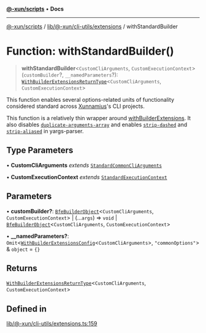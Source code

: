 [**@-xun/scripts**](../../../../../README.md) • **Docs**

***

[@-xun/scripts](../../../../../README.md) / [lib/@-xun/cli-utils/extensions](../README.md) / withStandardBuilder

# Function: withStandardBuilder()

> **withStandardBuilder**\<`CustomCliArguments`, `CustomExecutionContext`\>(`customBuilder`?, `__namedParameters`?): [`WithBuilderExtensionsReturnType`](../../../../@black-flag/extensions/type-aliases/WithBuilderExtensionsReturnType.md)\<`CustomCliArguments`, `CustomExecutionContext`\>

This function enables several options-related units of functionality
considered standard across [Xunnamius](https://github.com/Xunnamius)'s CLI
projects.

This function is a relatively thin wrapper around
[withBuilderExtensions](../../../../@black-flag/extensions/functions/withBuilderExtensions.md). It also disables
[`duplicate-arguments-array`](https://github.com/yargs/yargs-parser?tab=readme-ov-file#duplicate-arguments-array)
and enables
[`strip-dashed`](https://github.com/yargs/yargs-parser?tab=readme-ov-file#strip-dashed)
and
[`strip-aliased`](https://github.com/yargs/yargs-parser?tab=readme-ov-file#strip-aliased)
in yargs-parser.

## Type Parameters

• **CustomCliArguments** *extends* [`StandardCommonCliArguments`](../type-aliases/StandardCommonCliArguments.md)

• **CustomExecutionContext** *extends* [`StandardExecutionContext`](../type-aliases/StandardExecutionContext.md)

## Parameters

• **customBuilder?**: [`BfeBuilderObject`](../../../../@black-flag/extensions/type-aliases/BfeBuilderObject.md)\<`CustomCliArguments`, `CustomExecutionContext`\> \| (...`args`) => `void` \| [`BfeBuilderObject`](../../../../@black-flag/extensions/type-aliases/BfeBuilderObject.md)\<`CustomCliArguments`, `CustomExecutionContext`\>

• **\_\_namedParameters?**: `Omit`\<[`WithBuilderExtensionsConfig`](../../../../@black-flag/extensions/type-aliases/WithBuilderExtensionsConfig.md)\<`CustomCliArguments`\>, `"commonOptions"`\> & `object` = `{}`

## Returns

[`WithBuilderExtensionsReturnType`](../../../../@black-flag/extensions/type-aliases/WithBuilderExtensionsReturnType.md)\<`CustomCliArguments`, `CustomExecutionContext`\>

## Defined in

[lib/@-xun/cli-utils/extensions.ts:159](https://github.com/Xunnamius/xscripts/blob/05e56e787e73d42855fcd3ce10aff7f8f6e6c4c7/lib/@-xun/cli-utils/extensions.ts#L159)
